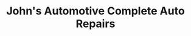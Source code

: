 ---
title: "John's Automotive Complete Auto Repairs"
url: /jacksonville/johns-automotive-complete-auto-repairs/
shop: car repair
---